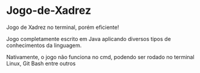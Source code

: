 # Jogo-de-Xadrez
Jogo de Xadrez no terminal, porém eficiente!

Jogo completamente escrito em Java aplicando diversos tipos de conhecimentos da linguagem.

Nativamente, o jogo não funciona no cmd, podendo ser rodado no terminal Linux, Git Bash entre outros
